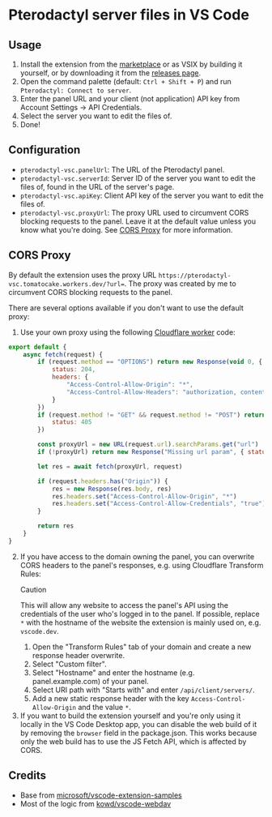# Pterodactyl server files in VS Code

## Usage

1. Install the extension from the [marketplace](https://marketplace.visualstudio.com/items?itemName=tomatocake.pterodactyl-vsc) or as VSIX by building it yourself, or by downloading it from the [releases page](https://github.com/DEVTomatoCake/Pterodactyl-vsc/releases).
2. Open the command palette (default: `Ctrl + Shift + P`) and run `Pterodactyl: Connect to server`.
3. Enter the panel URL and your client (not application) API key from Account Settings -> API Credentials.
4. Select the server you want to edit the files of.
5. Done!

## Configuration

- `pterodactyl-vsc.panelUrl`: The URL of the Pterodactyl panel.
- `pterodactyl-vsc.serverId`: Server ID of the server you want to edit the files of, found in the URL of the server's page.
- `pterodactyl-vsc.apiKey`: Client API key of the server you want to edit the files of.
- `pterodactyl-vsc.proxyUrl`: The proxy URL used to circumvent CORS blocking requests to the panel. Leave it at the default value unless you know what you're doing. See [CORS Proxy](#cors-proxy) for more information.

## CORS Proxy

By default the extension uses the proxy URL `https://pterodactyl-vsc.tomatocake.workers.dev/?url=`.
The proxy was created by me to circumvent CORS blocking requests to the panel.

There are several options available if you don't want to use the default proxy:
1. Use your own proxy using the following [Cloudflare worker](https://workers.cloudflare.com) code:
```js
export default {
	async fetch(request) {
		if (request.method == "OPTIONS") return new Response(void 0, {
			status: 204,
			headers: {
				"Access-Control-Allow-Origin": "*",
				"Access-Control-Allow-Headers": "authorization, content-type, accept"
			}
		})
		if (request.method != "GET" && request.method != "POST") return new Response(void 0, {
			status: 405
		})

		const proxyUrl = new URL(request.url).searchParams.get("url")
		if (!proxyUrl) return new Response("Missing url param", { status: 400 })

		let res = await fetch(proxyUrl, request)

		if (request.headers.has("Origin")) {
			res = new Response(res.body, res)
			res.headers.set("Access-Control-Allow-Origin", "*")
			res.headers.set("Access-Control-Allow-Credentials", "true")
		}

		return res
	}
}
```
2. If you have access to the domain owning the panel, you can overwrite CORS headers to the panel's responses, e.g. using Cloudflare Transform Rules:
	> [!CAUTION]
	> This will allow any website to access the panel's API using the credentials of the user who's logged in to the panel. If possible, replace `*` with the hostname of the website the extension is mainly used on, e.g. `vscode.dev`.
	1. Open the "Transform Rules" tab of your domain and create a new response header overwrite.
	2. Select "Custom filter".
	3. Select "Hostname" and enter the hostname (e.g. panel.example.com) of your panel.
	4. Select URI path with "Starts with" and enter `/api/client/servers/`.
	5. Add a new static response header with the key `Access-Control-Allow-Origin` and the value `*`.
3. If you want to build the extension yourself and you're only using it locally in the VS Code Desktop app, you can disable the web build of it by removing the `browser` field in the package.json. This works because only the web build has to use the JS Fetch API, which is affected by CORS.

## Credits

- Base from [microsoft/vscode-extension-samples](https://github.com/microsoft/vscode-extension-samples/tree/main/fsprovider-sample)
- Most of the logic from [kowd/vscode-webdav](https://github.com/kowd/vscode-webdav)
